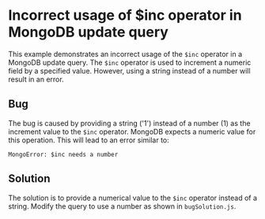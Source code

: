 # Incorrect usage of $inc operator in MongoDB update query
This example demonstrates an incorrect usage of the `$inc` operator in a MongoDB update query.  The `$inc` operator is used to increment a numeric field by a specified value.  However, using a string instead of a number will result in an error.

## Bug
The bug is caused by providing a string ('1') instead of a number (1) as the increment value to the `$inc` operator. MongoDB expects a numeric value for this operation. This will lead to an error similar to:

```
MongoError: $inc needs a number
```

## Solution
The solution is to provide a numerical value to the `$inc` operator instead of a string.  Modify the query to use a number as shown in `bugSolution.js`.